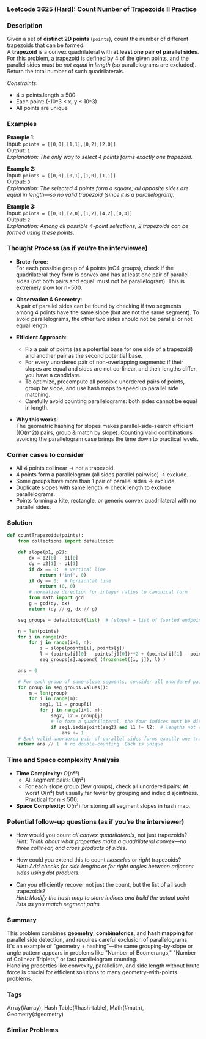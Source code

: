 ### Leetcode 3625 (Hard): Count Number of Trapezoids II [Practice](https://leetcode.com/problems/count-number-of-trapezoids-ii)

### Description  
Given a set of **distinct 2D points** (`points`), count the number of different trapezoids that can be formed.  
A **trapezoid** is a convex quadrilateral with **at least one pair of parallel sides**. For this problem, a trapezoid is defined by 4 of the given points, and the parallel sides must be *not equal in length* (so parallelograms are excluded).  
Return the total number of such quadrilaterals.

*Constraints*:
- 4 ≤ points.length ≤ 500
- Each point: \(-10^3 ≤ x, y ≤ 10^3\)
- All points are unique

### Examples  

**Example 1:**  
Input: `points = [[0,0],[1,1],[0,2],[2,0]]`  
Output: `1`  
*Explanation: The only way to select 4 points forms exactly one trapezoid.*

**Example 2:**  
Input: `points = [[0,0],[0,1],[1,0],[1,1]]`  
Output: `0`  
*Explanation: The selected 4 points form a square; all opposite sides are equal in length—so no valid trapezoid (since it is a parallelogram).*

**Example 3:**  
Input: `points = [[0,0],[2,0],[1,2],[4,2],[0,3]]`  
Output: `2`  
*Explanation: Among all possible 4-point selections, 2 trapezoids can be formed using these points.*

### Thought Process (as if you’re the interviewee)  
- **Brute-force**:  
  For each possible group of 4 points (nC4 groups), check if the quadrilateral they form is convex and has at least one pair of parallel sides (not both pairs and equal: must not be parallelogram). This is extremely slow for n=500.

- **Observation & Geometry**:  
  A pair of parallel sides can be found by checking if two segments among 4 points have the same slope (but are not the same segment). To avoid parallelograms, the other two sides should not be parallel or not equal length.

- **Efficient Approach**:
  - Fix a pair of points (as a potential base for one side of a trapezoid) and another pair as the second potential base.
  - For every unordered pair of non-overlapping segments: if their slopes are equal and sides are not co-linear, and their lengths differ, you have a candidate.
  - To optimize, precompute all possible unordered pairs of points, group by slope, and use hash maps to speed up parallel side matching.
  - Carefully avoid counting parallelograms: both sides cannot be equal in length.

- **Why this works**:  
  The geometric hashing for slopes makes parallel-side-search efficient (\(O(n^2)\) pairs, group & match by slope). Counting valid combinations avoiding the parallelogram case brings the time down to practical levels.

### Corner cases to consider  
- All 4 points collinear → not a trapezoid.
- 4 points form a parallelogram (all sides parallel pairwise) → exclude.
- Some groups have more than 1 pair of parallel sides → exclude.
- Duplicate slopes with same length → check length to exclude parallelograms.
- Points forming a kite, rectangle, or generic convex quadrilateral with no parallel sides.

### Solution

```python
def countTrapezoids(points):
    from collections import defaultdict

    def slope(p1, p2):
        dx = p2[0] - p1[0]
        dy = p2[1] - p1[1]
        if dx == 0:  # vertical line
            return ('inf', 0)
        if dy == 0:  # horizontal line
            return (0, 0)
        # normalize direction for integer ratios to canonical form
        from math import gcd
        g = gcd(dy, dx)
        return (dy // g, dx // g)

    seg_groups = defaultdict(list)  # (slope) → list of (sorted endpoints, length_sq)

    n = len(points)
    for i in range(n):
        for j in range(i+1, n):
            s = slope(points[i], points[j])
            l = (points[i][0] - points[j][0])**2 + (points[i][1] - points[j][1])**2
            seg_groups[s].append( (frozenset([i, j]), l) )

    ans = 0

    # For each group of same-slope segments, consider all unordered pairs with no index overlap
    for group in seg_groups.values():
        m = len(group)
        for i in range(m):
            seg1, l1 = group[i]
            for j in range(i+1, m):
                seg2, l2 = group[j]
                # To form a quadrilateral, the four indices must be disjoint
                if seg1.isdisjoint(seg2) and l1 != l2:  # lengths not equal avoids parallelogram
                    ans += 1
    # Each valid unordered pair of parallel sides forms exactly one trapezoid
    return ans // 1  # no double-counting. Each is unique

```

### Time and Space complexity Analysis  

- **Time Complexity:** O(n²²)  
  - All segment pairs: O(n²)
  - For each slope group (few groups), check all unordered pairs: At worst O(n⁴) but usually far fewer by grouping and index disjointness. Practical for n ≤ 500.
- **Space Complexity:** O(n²) for storing all segment slopes in hash map.

### Potential follow-up questions (as if you’re the interviewer)  

- How would you count *all convex quadrilaterals*, not just trapezoids?  
  *Hint: Think about what properties make a quadrilateral convex—no three collinear, and cross products of sides.*

- How could you extend this to count *isosceles* or *right* trapezoids?  
  *Hint: Add checks for side lengths or for right angles between adjacent sides using dot products.*

- Can you efficiently recover not just the count, but the list of all such trapezoids?  
  *Hint: Modify the hash map to store indices and build the actual point lists as you match segment pairs.*

### Summary
This problem combines **geometry**, **combinatorics**, and **hash mapping** for parallel side detection, and requires careful exclusion of parallelograms.  
It's an example of "geometry + hashing"—the same grouping-by-slope or angle pattern appears in problems like "Number of Boomerangs," "Number of Colinear Triplets," or fast parallelogram counting.  
Handling properties like convexity, parallelism, and side length without brute force is crucial for efficient solutions to many geometry-with-points problems.

### Tags
Array(#array), Hash Table(#hash-table), Math(#math), Geometry(#geometry)

### Similar Problems
